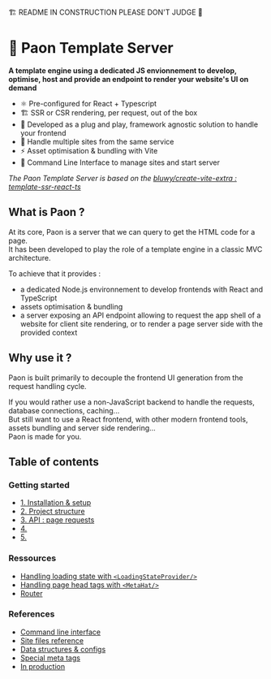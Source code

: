 🏗️ README IN CONSTRUCTION PLEASE DON'T JUDGE 🔧

# 🦚 Paon Template Server
**A template engine using a dedicated JS envionnement to develop, optimise, host and provide an endpoint to render your website's UI on demand**

- ⚛️ Pre-configured for React + Typescript
- 🏗️ SSR or CSR rendering, per request, out of the box
- 🧩 Developed as a plug and play, framework agnostic solution to handle your frontend
- 🌌 Handle multiple sites from the same service
- ⚡ Asset optimisation & bundling with Vite
- 🔧 Command Line Interface to manage sites and start server

*The Paon Template Server is based on the [bluwy/create-vite-extra : template-ssr-react-ts ](https://github.com/bluwy/create-vite-extra/tree/master/template-ssr-react-ts)*


## What is Paon ?

At its core, Paon is a server that we can query to get the HTML code for a page.\
It has been developed to play the role of a template engine in a classic MVC architecture.

To achieve that it provides :
- a dedicated Node.js environnement to develop frontends with React and TypeScript
- assets optimisation & bundling
- a server exposing an API endpoint allowing to request the app shell of a website for client site rendering, or to render a page server side with the provided context

## Why use it ?

Paon is built primarily to decouple the frontend UI generation from the request handling cycle.

If you would rather use a non-JavaScript backend to handle the requests, database connections, caching...\
But still want to use a React frontend, with other modern frontend tools, assets bundling and server side rendering...\
Paon is made for you.



## Table of contents

### Getting started

- [1. Installation & setup](/documentation/getting-started/1-setup.md)
- [2. Project structure](/documentation/getting-started/2-structure.md) 
- [3. API : page requests](/documentation/getting-started/3-api.md) 
- [4. ]()
- [5. ]()

### Ressources

- [Handling loading state with `<LoadingStateProvider/>`](/documentation/ressources/loading-context.md)
- [Handling page head tags with `<MetaHat/>`](/documentation/ressources/meta-hat.md)
- [Router](/documentation/ressources/router.md)

### References

- [Command line interface](/documentation/references/cli.md)
- [Site files reference](/documentation/references/site-files.md)
- [Data structures & configs](/documentation/references/data-structures.md)
- [Special meta tags](/documentation/references/special-meta-tags.md)
- [In production](/documentation/references/production.md)
